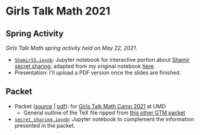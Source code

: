 # Girls Talk Math 2021

## Spring Activity
*Girls Talk Math spring activity held on May 22, 2021.*

- [`ShamirSS.ipynb`](spring/ShamirSS.ipynb): Jupyter notebook for interactive portion about [Shamir secret sharing](https://en.wikipedia.org/wiki/Shamir%27s_Secret_Sharing); adapted from my original notebook [here](https://github.com/nglaeser/crypto-glossary/blob/main/ShamirSS.ipynb).
- Presentation: I'll upload a PDF version once the slides are finished.

## Packet

- Packet ([source](packet/main.tex) | [pdf](packet/main.pdf)): for [Girls Talk Math Camp 2021](http://gtm.math.umd.edu/virtualcamp2021.html) at UMD
    - General outline of the TeX file ripped from [this other GTM packet](https://github.com/Girls-Talk-Math/curriculum/tree/master/RSA-Encryption-Cryptography)
- [`secret_sharing.ipynb`](): Jupyter notebook to complement the information presented in the packet.